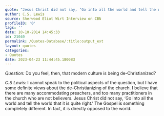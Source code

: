 ```yaml
---
quote: "Jesus Christ did not say, ‘Go into all the world and tell the world that it is quite right.’ The Gospel is something completely different. In fact, it is directly opposed to the world."
author: C.S. Lewis
source: Sherwood Eliot Wirt Interview on CBN
profileID: '0'
tags: ''
date: 10-10-2014 14:45:33
id: 21040
permalink: /Quotes-Database/:title:output_ext
layout: quotes
categories:
- Quotes
date: 2023-04-23 11:44:45.180083
---
```

*Question:* Do you feel, then, that modern culture is being de-Christianized?

*C.S Lewis:* I cannot speak to the political aspects of the question, but I have some definite views about the de-Christianizing of the church. I believe that there are many accommodating preachers, and too many practitioners in the church who are not believers. Jesus Christ did not say, ‘Go into all the world and tell the world that it is quite right.’ The Gospel is something completely different. In fact, it is directly opposed to the world.
